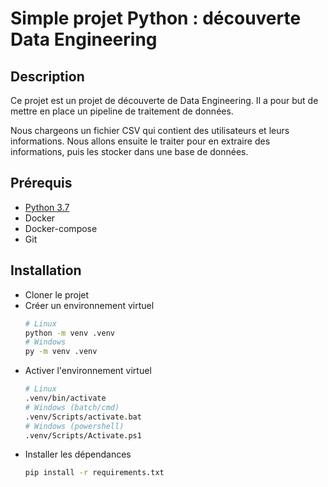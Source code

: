 # Simple projet Python : découverte Data Engineering


## Description

Ce projet est un projet de découverte de Data Engineering. Il a pour but de mettre en place un pipeline de traitement de données.

Nous chargeons un fichier CSV qui contient des utilisateurs et leurs informations. Nous allons ensuite le traiter pour en extraire des informations, puis les stocker dans une base de données.


## Prérequis

- [Python 3.7](https://www.python.org/downloads/release/python-3715/)
- Docker
- Docker-compose
- Git


## Installation

- Cloner le projet
- Créer un environnement virtuel
    ```bash
    # Linux
    python -m venv .venv
    # Windows
    py -m venv .venv
    ```
- Activer l'environnement virtuel
    ```bash
    # Linux
    .venv/bin/activate
    # Windows (batch/cmd)
    .venv/Scripts/activate.bat
    # Windows (powershell)
    .venv/Scripts/Activate.ps1
    ```
- Installer les dépendances
    ```bash
    pip install -r requirements.txt
    ```